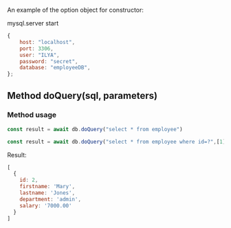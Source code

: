 An example of the option object for constructor:

mysql.server start

```js
{
    host: "localhost",
    port: 3306,
    user: "ILYA",
    password: "secret",
    database: "employeeDB",
};
```
## Method **doQuery(sql, parameters)**

### Method usage
```js
const result = await db.doQuery("select * from employee")
```

```js
const result = await db.doQuery("select * from employee where id=?",[1])
```
Result:
```js
[
  {
    id: 2,
    firstname: 'Mary',
    lastname: 'Jones',
    department: 'admin',
    salary: '7000.00'
  }
]
```